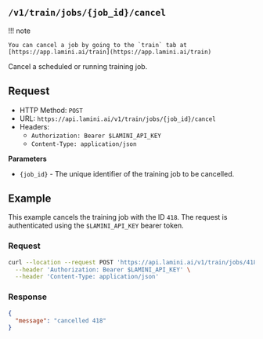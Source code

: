 ## `/v1/train/jobs/{job_id}/cancel`

!!! note

    You can cancel a job by going to the `train` tab at [https://app.lamini.ai/train](https://app.lamini.ai/train)

Cancel a scheduled or running training job.

## Request

- HTTP Method: `POST`
- URL: `https://api.lamini.ai/v1/train/jobs/{job_id}/cancel`
- Headers:
    - `Authorization: Bearer $LAMINI_API_KEY`
    - `Content-Type: application/json`

**Parameters**

- `{job_id}` - The unique identifier of the training job to be cancelled.

## Example

This example cancels the training job with the ID `418`. The request is authenticated using the `$LAMINI_API_KEY` bearer token.

### Request

```bash
curl --location --request POST 'https://api.lamini.ai/v1/train/jobs/418/cancel' \
  --header 'Authorization: Bearer $LAMINI_API_KEY' \
  --header 'Content-Type: application/json'
```

### Response

```json
{
  "message": "cancelled 418"
}
```
